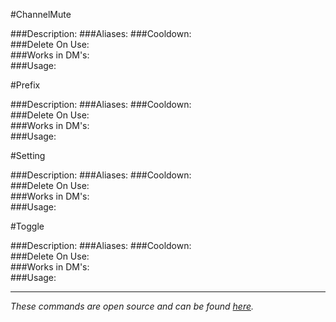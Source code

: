 #ChannelMute
>
###Description:
###Aliases:
###Cooldown:  
###Delete On Use:  
###Works in DM's:  
###Usage:  


#Prefix
>
###Description:
###Aliases:
###Cooldown:  
###Delete On Use:  
###Works in DM's:  
###Usage:  


#Setting
>
###Description:
###Aliases:
###Cooldown:  
###Delete On Use:  
###Works in DM's:  
###Usage:  


#Toggle
>
###Description:
###Aliases:
###Cooldown:  
###Delete On Use:  
###Works in DM's:  
###Usage:  

---
*These commands are open source and can be found [here](https://github.com/hsiW/WishBot/tree/v6/commands/mod).*